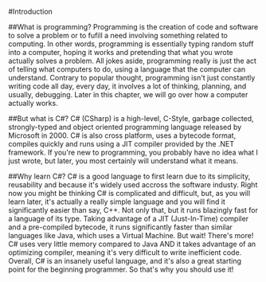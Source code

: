 #Introduction

##What is programming?
Programming is the creation of code and software to solve a problem or to fufill a need involving something related to computing. In other words, programming is essentially typing random stuff into a computer, hoping it works and pretending that what you wrote actually solves a problem. All jokes aside, programming really is just the act of telling what computers to do, using a language that the computer can understand. Contrary to popular thought, programming isn't just constantly writing code all day, every day, it involves a lot of thinking, planning, and usually, debugging. Later in this chapter, we will go over how a computer actually works.

##But what is C#?
C# (CSharp) is a high-level, C-Style, garbage collected, strongly-typed and object oriented programming language released by Microsoft in 2000. C# is also cross platform, uses a bytecode format, compiles quickly and runs using a JIT compiler provided by the .NET framework. If you're new to programming, you probably have no idea what I just wrote, but later, you most certainly will understand what it means.

##Why learn C#?
C# is a good language to first learn due to its simplicity, reusability and because it's widely used accross the software industy. Right now you might be thinking C# is complicated and difficult, but, as you will learn later, it's actually a really simple language and you will find it significantly easier than say, C++. Not only that, but it runs blazingly fast for a language of its type. Taking advantage of a JIT (Just-In-Time) compiler and a pre-compiled bytecode, it runs significantly faster than similar languages like Java, which uses a Virtual Machine. But wait! There's more! C# uses very little memory compared to Java AND it takes advantage of an optimizing compiler, meaning it's very difficult to write inefficient code. Overall, C# is an insanely useful language, and it's also a great starting point for the beginning programmer. So that's why you should use it!


